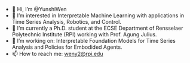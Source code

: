 - 👋 Hi, I’m @YunshiWen
- 👀 I’m interested in Interpretable Machine Learning with applications in Time Series Analysis, Robotics, and Control.
- 🌱 I’m currently a Ph.D. student at the ECSE Department of Rensselaer Polytechnic Institute (RPI) working with Prof. Agung Julius.
- 💞️ I’m working on: Interpretable Foundation Models for Time Series Analysis and Policies for Embodided Agents.
- 📫 How to reach me: weny2@rpi.edu

<!---
YunshiWen/YunshiWen is a ✨ special ✨ repository because its `README.md` (this file) appears on your GitHub profile.
You can click the Preview link to take a look at your changes.
--->
